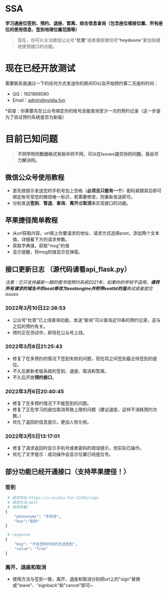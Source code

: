# SSA
**学习通座位签到、预约、退座、暂离、综合信息查询（包含座位楼层位置、所有座位的使用信息、签到地理位置范围等）**

> 现在，你可以关注微信公众号“**杜恩**”或者搜索微信号“**heydoone**”更加快捷地使用接口的功能。

# 现在已经开放测试

 需要联系我通过一下的任何方式发送你的房间ID以及开始预约第二天座的时间：

* QQ：1921868580
* Email：admin@nvidia.fun

*前提：你需要先在公众号绑定你的账号且能查询至少一次的预约记录（这一步是为了验证预约系统是否为新版）

# 目前已知问题

> **不同学校的数据格式有些许的不同，可以在Issues提交你的问题，我会尽力解决的。**

## 微信公众号使用教程

* 首先按提示发送您的手机号加上空格（**必须且只能有一个**）密码紧跟其后即可绑定账号至您的微信唯一标识，若需要修改，则重新发送即可。
* 分别发送**签到**、**暂退**、**查询**、**离开**或**取消**来实现接口的功能。

## 苹果捷径简单教程

* 从url获取内容，url填上你要请求的地址，请求方式选择post，添加两个文本值，详细看下方的请求参数。
* 获取字典值，获取"msg"的值
* 显示提醒，将msg的值显示在弹窗。

## 接口更新日志 （源代码请看api_flask.py）
*注意：它只支持最新一期的图书馆预约系统2021年，如果你的学校不适用，**请将所有请求的域名中的seat修改为seatengine并附带seatId的值**再试或者提交issues*

### 2022年3月10日22:38:53

* 公众号“杜恩”已上线查询功能，发送“查询”可以查询近10条的预约记录，这与之后的预约有关。
* 预约正在测试中，即将在公众号上线。

### 2022年3月8日21:25:43

* 修复了在多预约的情况下签到失败的问题，现在将之间签到最近待签到的座位。
* 不久后更新老版系统的签到、退座、取消和暂离。
* 不久后开放**预约接口**。

### 2022年3月6日20:40:45

* 修复了在多预约情况下不能签到的问题。
* 修复了正在学习的座位取消导致上限的问题（建议退座，这样不消耗预约次数。）
* 优化了返回的信息提示，更加人性化啦。

### 2022年3月5日13:17:01

* 修复了请求返回时显示手机号或者密码的错误提示，但实际已操作。
* 优化了文字提示：成功操作会显示位置已经座位号。

## 部分功能已经开通接口（支持苹果捷径！）

### 签到

``` python
 # 请求地址:https://o.nvidia.fun:12345/sign
 # 请求方法:post
 # 请求参数:
{
    "phonenums": "手机号",
    "key":"密码"
}

 # response
{
    "msg": "不在签到时间内无法签到",
    "value": "True"
}
```

### 离开、退座和取消

* 使用方法与签到一致，离开、退座和取消分别把url上的"sign"替换成"leave"、"signback"和"cancel"即可~
